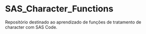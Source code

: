 # SAS_Character_Functions
Repositório destinado ao aprendizado de funções de tratamento de character com SAS Code.

